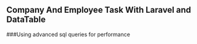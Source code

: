 ## Company And Employee Task With Laravel and DataTable
###Using advanced sql queries for performance
